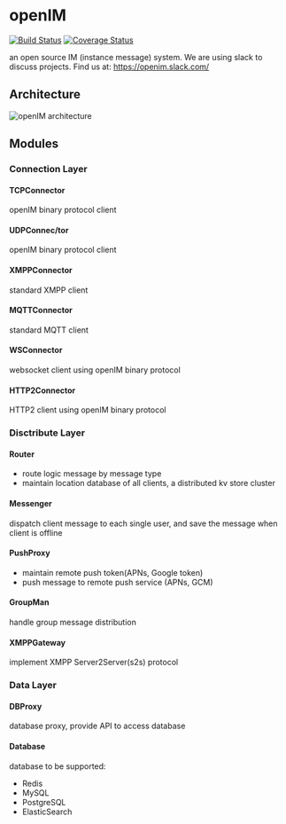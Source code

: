 # openIM


[![Build Status](https://travis-ci.org/openim/openim.svg?branch=master)](https://travis-ci.org/openim/openim) [![Coverage Status](https://coveralls.io/repos/github/openim/openim/badge.svg?branch=master)](https://coveralls.io/github/openim/openim?branch=master)



an open source IM (instance message) system. 
We are using slack to discuss projects. Find us at: https://openim.slack.com/


## Architecture
![openIM architecture](http://i4.buimg.com/573902/4b6715129b0dc21e.png "openIM architecture")

## Modules

### Connection Layer

#### TCPConnector
openIM binary protocol client

#### UDPConnec/tor
openIM binary protocol client

#### XMPPConnector
standard XMPP client

#### MQTTConnector
standard MQTT client

#### WSConnector
websocket client using openIM binary protocol

#### HTTP2Connector
HTTP2 client using openIM binary protocol


### Disctribute Layer
#### Router
* route logic message by message type
* maintain location database of all clients, a distributed kv store cluster

#### Messenger
dispatch client message to each single user, and save the message when client is offline

#### PushProxy
* maintain remote push token(APNs, Google token)
* push message to remote push service (APNs, GCM)

#### GroupMan
handle group message distribution

#### XMPPGateway
implement XMPP Server2Server(s2s) protocol

### Data Layer
#### DBProxy
database proxy, provide API to access database

#### Database
database to be supported:
* Redis
* MySQL
* PostgreSQL
* ElasticSearch
